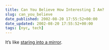 ```yaml
---
title: Can You Believe How Interesting I Am?
slug: can_you_believe
date_published: 2002-08-20 17:55:52+00:00
date_updated: 2002-08-20 17:55:52+00:00
tags: [nyc, tech]
---
```

It’s like [staring into a mirror](http://newyork.craigslist.org/w4m/5213063.html).
